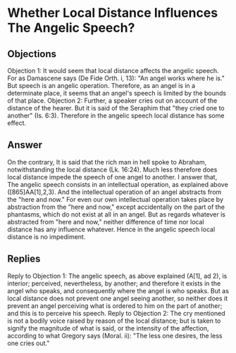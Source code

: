 # Whether Local Distance Influences The Angelic Speech?
## Objections
Objection 1: It would seem that local distance affects the angelic speech. For as Damascene says (De Fide Orth. i, 13): "An angel works where he is." But speech is an angelic operation. Therefore, as an angel is in a determinate place, it seems that an angel's speech is limited by the bounds of that place.
Objection 2: Further, a speaker cries out on account of the distance of the hearer. But it is said of the Seraphim that "they cried one to another" (Is. 6:3). Therefore in the angelic speech local distance has some effect.
## Answer
On the contrary, It is said that the rich man in hell spoke to Abraham, notwithstanding the local distance (Lk. 16:24). Much less therefore does local distance impede the speech of one angel to another.
I answer that, The angelic speech consists in an intellectual operation, as explained above ([865]AA[1],2,3). And the intellectual operation of an angel abstracts from the "here and now." For even our own intellectual operation takes place by abstraction from the "here and now," except accidentally on the part of the phantasms, which do not exist at all in an angel. But as regards whatever is abstracted from "here and now," neither difference of time nor local distance has any influence whatever. Hence in the angelic speech local distance is no impediment.
## Replies
Reply to Objection 1: The angelic speech, as above explained (A[1], ad 2), is interior; perceived, nevertheless, by another; and therefore it exists in the angel who speaks, and consequently where the angel is who speaks. But as local distance does not prevent one angel seeing another, so neither does it prevent an angel perceiving what is ordered to him on the part of another; and this is to perceive his speech.
Reply to Objection 2: The cry mentioned is not a bodily voice raised by reason of the local distance; but is taken to signify the magnitude of what is said, or the intensity of the affection, according to what Gregory says (Moral. ii): "The less one desires, the less one cries out."